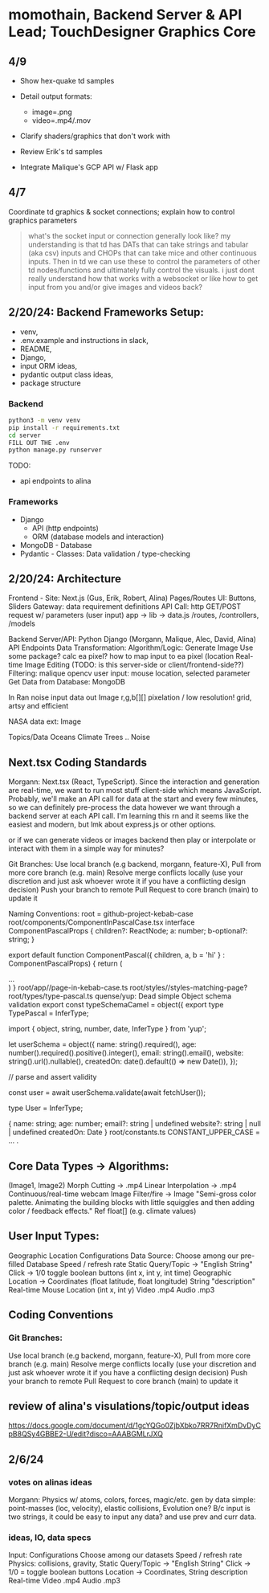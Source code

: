 # momothain, Backend Server & API Lead; TouchDesigner Graphics Core

<!--  -->
## 4/9

- Show hex-quake td samples
- Detail output formats: 
  - image=.png
  - video=.mp4/.mov
- Clarify shaders/graphics that don't work with 
- Review Erik's td samples

- Integrate Malique's GCP API w/ Flask app
<!--  -->
## 4/7

Coordinate td graphics & socket connections; explain how to control graphics parameters

> what's the socket input or connection generally look like? my understanding is that td has DATs that can take strings and tabular (aka csv) inputs and CHOPs that can take mice and other continuous inputs. Then in td we can use these to control the parameters of other td nodes/functions and ultimately fully control the visuals. i just dont really understand how that works with a websocket or like how to get input from you and/or give images and videos back?

## 2/20/24: Backend Frameworks Setup: 
- venv, 
- .env.example and instructions in slack, 
- README, 
- Django, 
- input ORM ideas, 
- pydantic output class ideas, 
- package structure

### Backend
```bash
python3 -m venv venv
pip install -r requirements.txt
cd server
FILL OUT THE .env
python manage.py runserver
```

TODO:
- api endpoints to alina

### Frameworks
- Django 
  - API (http endpoints)
  - ORM (database models and interaction)
- MongoDB - Database
- Pydantic - Classes: Data validation / type-checking 



## 2/20/24: Architecture
Frontend - Site: Next.js (Gus, Erik, Robert, Alina)
Pages/Routes
UI: Buttons, Sliders
Gateway: data requirement definitions
API Call: http GET/POST request w/ parameters (user input)
app -> lib -> data.js
/routes, /controllers, /models

Backend Server/API: Python Django (Morgann, Malique, Alec, David, Alina)
API Endpoints
Data Transformation: Algorithm/Logic: 
Generate Image
Use some package?
calc ea pixel?
how to map input to ea pixel (location
Real-time Image Editing (TODO: is this server-side or client/frontend-side??)
Filtering: malique opencv
user input: mouse location, selected parameter
Get Data from Database: MongoDB

In
Ran noise
input data
out
Image r,g,b[][]
pixelation / low resolution! grid, artsy and efficient

NASA data
ext: Image

Topics/Data
Oceans
Climate
Trees
..
Noise



## Next.tsx Coding Standards
Morgann: Next.tsx (React, TypeScript). Since the interaction and generation are real-time, we want to run most stuff client-side which means JavaScript. Probably, we'll make an API call for data at the start and every few minutes, so we can definitely pre-process the data however we want through a backend server at each API call. I'm learning this rn and it seems like the easiest and modern, but lmk about express.js or other options. 

or if we can generate videos or images backend then play or interpolate or interact with them in a simple way for minutes?

Git Branches:
Use local branch (e.g backend, morgann, feature-X), 
Pull from more core branch (e.g. main)
Resolve merge conflicts locally (use your discretion and just ask whoever wrote it if you have a conflicting design decision)
Push your branch to remote
Pull Request to core branch (main) to update it 

Naming Conventions:
root = github-project-kebab-case
root/components/ComponentInPascalCase.tsx
interface ComponentPascalProps {
        children?: ReactNode;
        a: number;
        b-optional?: string;
}

export default function ComponentPascal({ children, a, b = 'hi' } : ComponentPascalProps)  {
        return (
                <div>
                …
                </div>
        )
}
root/app/<more-structure>/page-in-kebab-case.ts
root/styles/<more-structure>/styles-matching-page?
root/types/type-pascal.ts
quense/yup: Dead simple Object schema validation
export const typeSchemaCamel = object({
export type TypePascal = InferType<typeof typeSchemaCamel>;

import { object, string, number, date, InferType } from 'yup';

let userSchema = object({
        name: string().required(),
        age: number().required().positive().integer(),
        email: string().email(),
        website: string().url().nullable(),
        createdOn: date().default(() => new Date()),
});

// parse and assert validity

const user = await userSchema.validate(await fetchUser());

type User = InferType<typeof userSchema>;

 {
name: string;
age: number;
email?: string | undefined
website?: string | null | undefined
createdOn: Date
} 
root/constants.ts 
CONSTANT_UPPER_CASE = … . 



## Core Data Types → Algorithms:
(Image1, Image2) 
Morph Cutting → .mp4
Linear Interpolation → .mp4
Continuous/real-time webcam Image
Filter/fire → Image
"Semi-gross color palette. Animating the building blocks with little squiggles and then adding color / feedback effects." Ref 
float[] (e.g. climate values)

## User Input Types:
Geographic Location
Configurations
Data Source: Choose among our pre-filled Database
Speed / refresh rate 
Static
Query/Topic → "English String"
Click → 
1/0  toggle boolean buttons
(int x, int y, int time)
Geographic Location →
 Coordinates (float latitude, float longitude)
String "description"
Real-time
Mouse Location (int x, int y)
Video .mp4 
Audio .mp3


## Coding Conventions
### Git Branches:
Use local branch (e.g backend, morgann, feature-X), 
Pull from more core branch (e.g. main)
Resolve merge conflicts locally (use your discretion and just ask whoever wrote it if you have a conflicting design decision)
Push your branch to remote
Pull Request to core branch (main) to update it 



## review of alina's visulations/topic/output ideas
https://docs.google.com/document/d/1gcYQGo0ZjbXbko7RR7RnifXmDvDyCpB8QSy4GBBE2-U/edit?disco=AAABGMLrJXQ


## 2/6/24 
### votes on alinas ideas
Morgann:
Physics w/ atoms, colors, forces, magic/etc. gen by data
simple: point-masses (loc, velocity), elastic collisions, 
Evolution one? B/c input is two strings, it could be easy to input any data? and use prev and curr data.

### ideas, IO, data specs
Input:
Configurations
Choose among our datasets
Speed / refresh rate
Physics: collisions, gravity, 
Static
Query/Topic → "English String"
Click → 1/0 = toggle boolean buttons
Location →
 Coordinates, 
String description
Real-time
Video .mp4 
Audio .mp3
